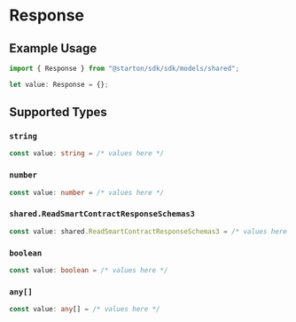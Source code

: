 # Response

## Example Usage

```typescript
import { Response } from "@starton/sdk/sdk/models/shared";

let value: Response = {};
```

## Supported Types

### `string`

```typescript
const value: string = /* values here */
```

### `number`

```typescript
const value: number = /* values here */
```

### `shared.ReadSmartContractResponseSchemas3`

```typescript
const value: shared.ReadSmartContractResponseSchemas3 = /* values here */
```

### `boolean`

```typescript
const value: boolean = /* values here */
```

### `any[]`

```typescript
const value: any[] = /* values here */
```

